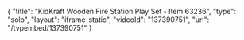 {
    "title": "KidKraft Wooden Fire Station Play Set - Item 63236",
    "type": "solo",
    "layout": "iframe-static",
    "videoId": "137390751",
    "url": "\/tvpembed\/137390751"
}